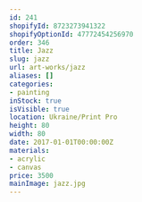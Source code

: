 ```yaml
---
id: 241
shopifyId: 8723273941322
shopifyOptionId: 47772454256970
order: 346
title: Jazz
slug: jazz
url: art-works/jazz
aliases: []
categories:
- painting
inStock: true
isVisible: true
location: Ukraine/Print Pro
height: 80
width: 80
date: 2017-01-01T00:00:00Z
materials:
- acrylic
- canvas
price: 3500
mainImage: jazz.jpg
---
```

